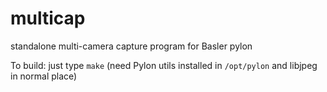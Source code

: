 # multicap
standalone multi-camera capture program for Basler pylon

To build: just type `make` (need Pylon utils installed in `/opt/pylon` and libjpeg in normal place)
